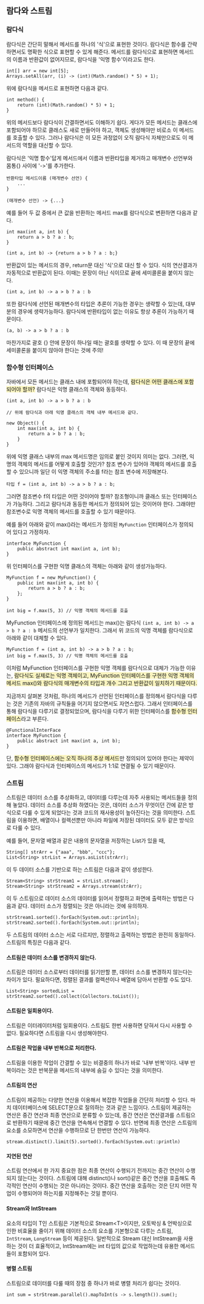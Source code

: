 ## 람다와 스트림

### 람다식

람다식은 간단히 말해서 메서드를 하나의 '식'으로 표현한 것이다. 람다식은 함수를 간략하면서도 명확한 식으로 표현할 수 있게 해준다. 메서드를 람다식으로 표현하면 메서드의 이름과 반환값이 없어지므로, 람다식을 '익명 함수'이라고도 한다.

```
int[] arr = new int[5];
Arrays.setAll(arr, (i) -> (int)(Math.random() * 5) + 1);
```

위에 람다식을 메서드로 표현하면 다음과 같다.

```
int method() {
    return (int)(Math.random() * 5) + 1;
}
```

위의 메서드보다 람다식이 간결하면서도 이해하기 쉽다. 게다가 모든 메서드는 클래스에 포함되어야 하므로 클래스도 새로 만들어야 하고, 객체도 생성해야만 비로소 이 메서드를 호출할 수 있다. 그러나 람다식은 이 모든 과정없이 오직 람다식 자체만으로도 이 메서드의 역할을 대신할 수 있다.

람다식은 '익명 함수'답게 메서드에서 이름과 반환타입을 제거하고 매개변수 선언부와 몸통{} 사이에 '->'를 추가한다.

```
반환타입 메서드이름 (매개변수 선언) {
    ...
}

(매개변수 선언) -> {...}
```

예를 들어 두 값 중에서 큰 값을 반환하는 메서드 max를 람다식으로 변환하면 다음과 같다.

```
int max(int a, int b) {
    return a > b ? a : b;
}

(int a, int b) -> {return a > b ? a : b;}
```

반환값이 있는 메서드의 경우, return문 대신 '식'으로 대신 할 수 있다. 식의 연산결과가 자동적으로 반환값이 된다. 이때는 문장이 아닌 식이므로 끝에 세미콜론을 붙이지 않는다.

```
(int a, int b) -> a > b ? a : b
```

또한 람다식에 선언된 매개변수의 타입은 추론이 가능한 경우는 생략할 수 있는데, 대부분의 경우에 생략가능하다. 람다식에 반환타입이 없는 이유도 항상 추론이 가능하기 때문이다.

```
(a, b) -> a > b ? a : b
```

마찬가지로 괄호 {} 안에 문장이 하나일 때는 괄호를 생략할 수 있다. 이 때 문장의 끝에 세미콜론을 붙이지 않아야 한다는 것에 주의!

### 함수형 인터페이스

자바에서 모든 메서드는 클래스 내에 포함되어야 하는데, <span style = "background-color:#FAF4C0">람다식은 어떤 클래스에 포함되어야 할까?</span> 람다식은 익명 클래스의 객체와 동등하다.

```
(int a, int b) -> a > b ? a : b

// 위에 람다식과 아래 익명 클래스의 객체 내부 메서드와 같다.

new Object() {
    int max(int a, int b) {
        return a > b ? a : b;
    }
}
```

위에 익명 클래스 내부의 max 메서드명은 임의로 붙인 것이지 의미는 없다. 그러면, 익명의 객체의 메서드를 어떻게 호출할 것인가? 참조 변수가 있어야 객체의 메서드를 호출 할 수 있으니까 일단 이 익명 객체의 주소를 f라는 참조 변수에 저장해본다.

```
타입 f = (int a, int b) -> a > b ? a : b;
```

그러면 참조변수 f의 타입은 어떤 것이어야 할까? 참조형이니까 클래스 또는 인터페이스가 가능하다. 그리고 람다식과 동등한 메서드가 정의되어 있는 것이어야 한다. 그래야만 참조변수로 익명 객체의 메서드를 호출할 수 있기 때문이다.

예를 들어 아래와 같이 max()라는 메서드가 정의된 `MyFunction` 인터페이스가 정의되어 있다고 가정하자.

```
interface MyFunction {
    public abstract int max(int a, int b);
}
```

위 인터페이스를 구현한 익명 클래스의 객체는 아래와 같이 생성가능하다.

```
MyFunction f = new MyFunction() {
    public int max(int a, int b) {
        return a > b ? a : b;
    };
}

int big = f.max(5, 3) // 익명 객체의 메서드를 호출
```

MyFunction 인터페이스에 정의된 메서드는 max()는 람다식 `(int a, int b) -> a > b ? a : b` 메서드의 선언부가 일치한다. 그래서 위 코드의 익명 객체를 람다식으로 아래와 같이 대체할 수 있다.

```
MyFunction f = (int a, int b) -> a > b ? a : b;
int big = f.max(5, 3) // 익명 객체의 메서드를 호출
```

이처럼 MyFunction 인터페이스를 구현한 익명 객체를 람다식으로 대체가 가능한 이유는, <span style = "background-color:#FAF4C0">람다식도 실제로는 익명 객체이고, MyFunction 인터페이스를 구현한 익명 객체의 메서드 max()와 람다식의 매개변수의 타입과 개수 그리고 반환값이 일치하기 때문이다.</span>

지금까지 살펴본 것처럼, 하나의 메서드가 선언된 인터페이스를 정의해서 람다식을 다루는 것은 기존의 자바의 규칙들을 어기지 않으면서도 자연스럽다. 그래서 인터페이스를 통해 람다식을 다루기로 결정되었으며, 람다식을 다루기 위한 인터페이스를 <span style = "background-color:#FAF4C0">함수형 인터페이스</span>라고 부른다.

```
@FunctionalInterFace
interface MyFunction {
    public abstract int max(int a, int b);
}
```

단, <span style = "background-color:#FAF4C0">함수형 인터페이스에는 오직 하나의 추상 메서드</span>만 정의되어 있어야 한다는 제약이 있다. 그래야 람다식과 인터페이스의 메서드가 1:1로 연결될 수 있기 때문이다.

### 스트림

스트림은 데이터 소스를 추상화하고, 데이터를 다루는데 자주 사용되는 메서드들을 정의해 놓았다. 데이터 소스를 추상화 하였다는 것은, 데이터 소스가 무엇이던 간에 같은 방식으로 다룰 수 있게 되었다는 것과 코드의 재사용성이 높아진다는 것을 의미한다. 스트림을 이용하면, 배열이나 컬렉션뿐만 아니라 파일에 저장된 데이터도 모두 같은 방식으로 다룰 수 있다.

예를 들어, 문자열 배열과 같은 내용의 문자열을 저장하는 List가 있을 때,

```
String[] strArr = {"aaa", "bbb", "ccc"};
List<String> strList = Arrays.asList(strArr);
```

이 두 데이터 소스를 기반으로 하는 스트림은 다음과 같이 생성한다.

```
Stream<String> strStream1 = strList.stream();
Stream<String> strStream2 = Arrays.stream(strArr);
```

이 두 스트림으로 데이터 소스의 데이터를 읽어서 정렬하고 화면에 출력하는 방법은 다음과 같다. 데이터 소스가 정렬되는 것은 아니라는 것에 유의하자.

```
strStream1.sorted().forEach(System.out::println);
strStream2.sorted().forEach(System.out::println);
```

두 스트림의 데이터 소스는 서로 다르지만, 정렬하고 출력하는 방법은 완전히 동일하다. 스트림의 특징은 다음과 같다.

#### 스트림은 데이터 소스를 변경하지 않는다.

스트림은 데이터 소스로부터 데이터를 읽기만할 뿐, 데이터 소스를 변경하지 않는다는 차이가 있다. 필요하다면, 정렬된 결과를 컬렉션이나 배열에 담아서 반환할 수도 있다.

```
List<String> sortedList = strStream2.sorted().collect(Collectors.toList());
```

#### 스트림은 일회용이다.

스트림은 이터레이터처럼 일회용이다. 스트림도 한번 사용하면 닫혀서 다시 사용할 수 없다. 필요하다면 스트림을 다시 생성해야한다.

#### 스트림은 작업을 내부 반복으로 처리한다.

스트림을 이용한 작업이 간결할 수 있는 비결중의 하나가 바로 '내부 반복'이다. 내부 반복이라는 것은 반복문을 메서드의 내부에 숨길 수 있다는 것을 의미한다. 

#### 스트림의 연산

스트림이 제공하는 다양한 연산을 이용해서 복잡한 작업들을 간단히 처리할 수 있다. 마치 데이터베이스에 SELECT문으로 질의하는 것과 같은 느낌이다. 스트림이 제공하는 연산은 중간 연산과 최종 연산으로 분류할 수 있는데, 중간 연산은 연산결과를 스트림으로 반환하기 때문에 중간 연산을 연속해서 연결할 수 있다. 반면에 최종 연산은 스트림의 요소를 소모하면서 연산을 수행하므로 단 한번만 연산이 가능하다.

```
stream.distinct().limit(5).sorted().forEach(System.out::println)
```

#### 지연된 연산

스트림 연산에서 한 가지 중요한 점은 최종 연산이 수행되기 전까지는 중간 연산이 수행되지 않는다는 것이다. 스트림에 대해 distinct()나 sort()같은 중간 연산을 호출해도 즉각적인 연산이 수행되는 것은 아니라는 것이다. 중간 연산을 호출하는 것은 단지 어떤 작업이 수행되어야 하는지를 지정해주는 것일 뿐이다.

#### Stream<Integer>와 IntStream

요소의 타입이 T인 스트림은 기본적으로 Stream\<T>이지만, 오토박싱 & 언박싱으로 인한 비효율을 줄이기 위해 데이터 소스의 요소를 기본형으로 다루는 스트림, `IntStream`, `LongStream` 등이 제공된다. 일반적으로 Stream<Integer> 대신 IntStream을 사용하는 것이 더 효율적이고, IntStream에는 int 타입의 값으로 작업하는데 유용한 메서드들이 포함되어 있다.

#### 병렬 스트림

스트림으로 데이터를 다룰 때의 장점 중 하나가 바로 병렬 처리가 쉽다는 것이다.

```
int sum = strStream.parallel().mapToInt(s -> s.length()).sum();
```